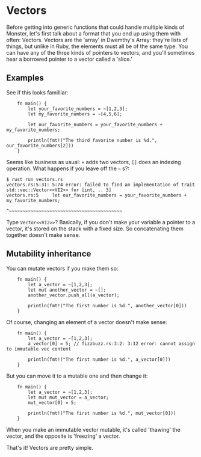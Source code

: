 Vectors
=======

Before getting into generic functions that could handle multiple kinds
of Monster, let's first talk about a format that you end up using them
with often: Vectors. Vectors are the 'array' in Dwemthy's Array: they're
lists of things, but unlike in Ruby, the elements must all be of the
same type. You can have any of the three kinds of pointers to vectors,
and you'll sometimes hear a borrowed pointer to a vector called a
'slice.'

Examples
--------

See if this looks familliar:

~~~ {.rust}
    fn main() {
        let your_favorite_numbers = ~[1,2,3];
        let my_favorite_numbers = ~[4,5,6];

        let our_favorite_numbers = your_favorite_numbers + my_favorite_numbers;

        println(fmt!("The third favorite number is %d.", our_favorite_numbers[2]))
    }
~~~

Seems like business as usual: `+` adds two vectors, `[]` does an
indexing operation. What happens if you leave off the `~` s?:

    $ rust run vectors.rs
    vectors.rs:5:31: 5:74 error: failed to find an implementation of trait std::vec::Vector<<VI2>> for [int, .. 3]
    vectors.rs:5     let our_favorite_numbers = your_favorite_numbers + my_favorite_numbers;
                                               ^~~~~~~~~~~~~~~~~~~~~~~~~~~~~~~~~~~~~~~~~~~

Type `Vector<<VI2>>`? Basically, if you don't make your variable a pointer to a
vector, it's stored on the stack with a fixed size. So concatenating them
together doesn't make sense.

Mutability inheritance
----------------------

You can mutate vectors if you make them so:

~~~ {.rust}
    fn main() {
        let a_vector = ~[1,2,3];
        let mut another_vector = ~[];
        another_vector.push_all(a_vector);

        println(fmt!("The first number is %d.", another_vector[0]))
    }
~~~

Of course, changing an element of a vector doesn't make sense:

~~~ {.rust}
    fn main() {
        let a_vector = ~[1,2,3];
        a_vector[0] = 5; // fizzbuzz.rs:3:2: 3:12 error: cannot assign to immutable vec content

        println(fmt!("The first number is %d.", a_vector[0]))
    }
~~~

But you can move it to a mutable one and then change it:

~~~ {.rust}
    fn main() {
        let a_vector = ~[1,2,3];
        let mut mut_vector = a_vector;
        mut_vector[0] = 5;

        println(fmt!("The first number is %d.", mut_vector[0]))
    }
~~~

When you make an immutable vector mutable, it's called 'thawing' the
vector, and the opposite is 'freezing' a vector.

That's it! Vectors are pretty simple.
